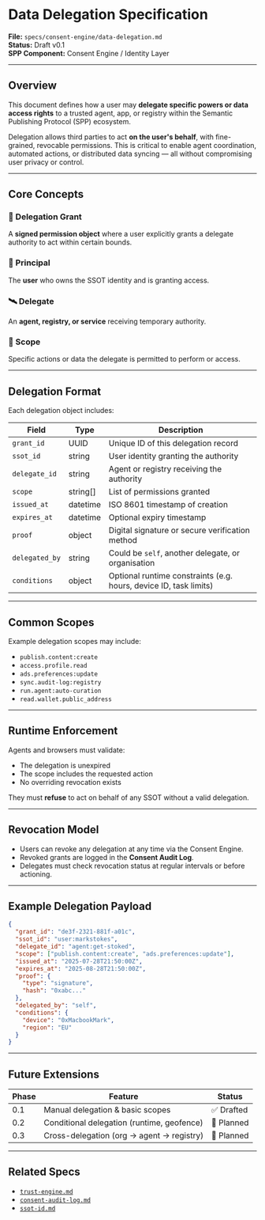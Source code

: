 # Data Delegation Specification

**File:** `specs/consent-engine/data-delegation.md`  
**Status:** Draft v0.1  
**SPP Component:** Consent Engine / Identity Layer

---

## Overview

This document defines how a user may **delegate specific powers or data access rights** to a trusted agent, app, or registry within the Semantic Publishing Protocol (SPP) ecosystem.

Delegation allows third parties to act **on the user's behalf**, with fine-grained, revocable permissions. This is critical to enable agent coordination, automated actions, or distributed data syncing — all without compromising user privacy or control.

---

## Core Concepts

### 🧾 Delegation Grant
A **signed permission object** where a user explicitly grants a delegate authority to act within certain bounds.

### 👤 Principal
The **user** who owns the SSOT identity and is granting access.

### 🛰️ Delegate
An **agent, registry, or service** receiving temporary authority.

### 🔐 Scope
Specific actions or data the delegate is permitted to perform or access.

---

## Delegation Format

Each delegation object includes:

| Field          | Type      | Description |
|----------------|-----------|-------------|
| `grant_id`      | UUID      | Unique ID of this delegation record |
| `ssot_id`       | string    | User identity granting the authority |
| `delegate_id`   | string    | Agent or registry receiving the authority |
| `scope`         | string[]  | List of permissions granted |
| `issued_at`     | datetime  | ISO 8601 timestamp of creation |
| `expires_at`    | datetime  | Optional expiry timestamp |
| `proof`         | object    | Digital signature or secure verification method |
| `delegated_by`  | string    | Could be `self`, another delegate, or organisation |
| `conditions`    | object    | Optional runtime constraints (e.g. hours, device ID, task limits) |

---

## Common Scopes

Example delegation scopes may include:

- `publish.content:create`
- `access.profile.read`
- `ads.preferences:update`
- `sync.audit-log:registry`
- `run.agent:auto-curation`
- `read.wallet.public_address`

---

## Runtime Enforcement

Agents and browsers must validate:
- The delegation is unexpired
- The scope includes the requested action
- No overriding revocation exists

They must **refuse** to act on behalf of any SSOT without a valid delegation.

---

## Revocation Model

- Users can revoke any delegation at any time via the Consent Engine.
- Revoked grants are logged in the **Consent Audit Log**.
- Delegates must check revocation status at regular intervals or before actioning.

---

## Example Delegation Payload

```json
{
  "grant_id": "de3f-2321-881f-a01c",
  "ssot_id": "user:markstokes",
  "delegate_id": "agent:get-stoked",
  "scope": ["publish.content:create", "ads.preferences:update"],
  "issued_at": "2025-07-28T21:50:00Z",
  "expires_at": "2025-08-28T21:50:00Z",
  "proof": {
    "type": "signature",
    "hash": "0xabc..."
  },
  "delegated_by": "self",
  "conditions": {
    "device": "0xMacbookMark",
    "region": "EU"
  }
}
```

---

## Future Extensions

| Phase | Feature                                     | Status     |
|-------|---------------------------------------------|------------|
| 0.1   | Manual delegation & basic scopes            | ✅ Drafted |
| 0.2   | Conditional delegation (runtime, geofence)  | 🔲 Planned |
| 0.3   | Cross-delegation (org -> agent -> registry) | 🔲 Planned |

---

## Related Specs

- [`trust-engine.md`](./trust-engine.md)
- [`consent-audit-log.md`](./consent-audit-log.md)
- [`ssot-id.md`](../identity/ssot-id.md)
